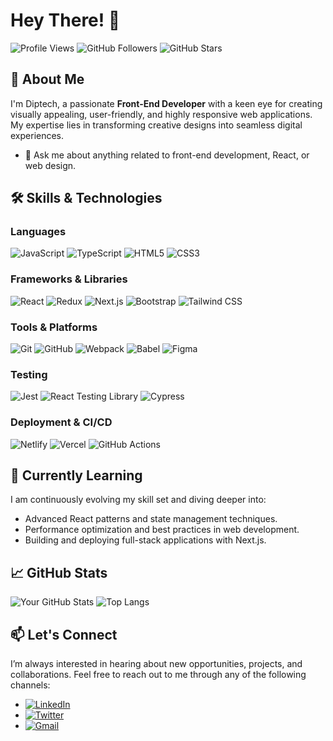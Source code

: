 # Hey There! 👋

![Profile Views](https://komarev.com/ghpvc/?username=Diptech-hub&color=green)
![GitHub Followers](https://img.shields.io/github/followers/Diptech-hub?label=Followers&style=social)
![GitHub Stars](https://img.shields.io/github/stars/Diptech-hub?label=Stars&style=social)

## 🚀 About Me

I'm Diptech, a passionate **Front-End Developer** with a keen eye for creating visually appealing, user-friendly, and highly responsive web applications. My expertise lies in transforming creative designs into seamless digital experiences.

<!--- ![Coding GIF](https://media.giphy.com/media/qgQUggAC3Pfv687qPC/giphy.gif) -->

<!--- - 🔭 I’m currently working on [Project Name](#). -->
- 💬 Ask me about anything related to front-end development, React, or web design.

## 🛠️ Skills & Technologies

### Languages
![JavaScript](https://img.shields.io/badge/-JavaScript-F7DF1E?logo=javascript&logoColor=black&style=flat-square)
![TypeScript](https://img.shields.io/badge/-TypeScript-007ACC?logo=typescript&logoColor=white&style=flat-square)
![HTML5](https://img.shields.io/badge/-HTML5-E34F26?logo=html5&logoColor=white&style=flat-square)
![CSS3](https://img.shields.io/badge/-CSS3-1572B6?logo=css3&logoColor=white&style=flat-square)

### Frameworks & Libraries
![React](https://img.shields.io/badge/-React-61DAFB?logo=react&logoColor=black&style=flat-square)
![Redux](https://img.shields.io/badge/-Redux-764ABC?logo=redux&logoColor=white&style=flat-square)
![Next.js](https://img.shields.io/badge/-Next.js-000000?logo=nextdotjs&logoColor=white&style=flat-square)
![Bootstrap](https://img.shields.io/badge/-Bootstrap-563D7C?logo=bootstrap&logoColor=white&style=flat-square)
![Tailwind CSS](https://img.shields.io/badge/-Tailwind%20CSS-38B2AC?logo=tailwind-css&logoColor=white&style=flat-square)

### Tools & Platforms
![Git](https://img.shields.io/badge/-Git-F05032?logo=git&logoColor=white&style=flat-square)
![GitHub](https://img.shields.io/badge/-GitHub-181717?logo=github&logoColor=white&style=flat-square)
![Webpack](https://img.shields.io/badge/-Webpack-8DD6F9?logo=webpack&logoColor=black&style=flat-square)
![Babel](https://img.shields.io/badge/-Babel-F9DC3E?logo=babel&logoColor=black&style=flat-square)
![Figma](https://img.shields.io/badge/-Figma-F24E1E?logo=figma&logoColor=white&style=flat-square)

### Testing
![Jest](https://img.shields.io/badge/-Jest-C21325?logo=jest&logoColor=white&style=flat-square)
![React Testing Library](https://img.shields.io/badge/-Testing%20Library-E33332?logo=testing-library&logoColor=white&style=flat-square)
![Cypress](https://img.shields.io/badge/-Cypress-17202C?logo=cypress&logoColor=white&style=flat-square)

### Deployment & CI/CD
![Netlify](https://img.shields.io/badge/-Netlify-00C7B7?logo=netlify&logoColor=white&style=flat-square)
![Vercel](https://img.shields.io/badge/-Vercel-000000?logo=vercel&logoColor=white&style=flat-square)
![GitHub Actions](https://img.shields.io/badge/-GitHub%20Actions-2088FF?logo=github-actions&logoColor=white&style=flat-square)

## 🌱 Currently Learning
I am continuously evolving my skill set and diving deeper into:

- Advanced React patterns and state management techniques.
- Performance optimization and best practices in web development.
- Building and deploying full-stack applications with Next.js.


## 📈 GitHub Stats

![Your GitHub Stats](https://github-readme-stats.vercel.app/api?username=Diptech-hub&show_icons=true&theme=default)
![Top Langs](https://github-readme-stats.vercel.app/api/top-langs/?username=Diptech-hub&layout=compact&theme=default)


## 📫 Let's Connect

I’m always interested in hearing about new opportunities, projects, and collaborations. Feel free to reach out to me through any of the following channels:

- [![LinkedIn](https://img.shields.io/badge/-LinkedIn-0077B5?logo=linkedin&logoColor=white&style=flat-square)](https://www.linkedin.com/in/oladipupo-babayemi/)
- [![Twitter](https://img.shields.io/badge/-Twitter-1DA1F2?logo=twitter&logoColor=white&style=flat-square)](https://twitter.com/DipTech_)
- [![Gmail](https://img.shields.io/badge/-Email-D14836?logo=gmail&logoColor=white&style=flat-square)](mailto:oladipupobabayemi@gmail.com)



